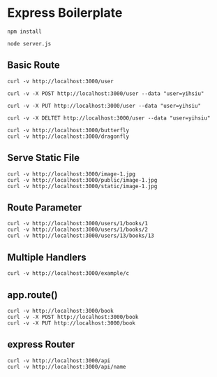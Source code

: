 # Express Boilerplate

```
npm install
```

```
node server.js
```

## Basic Route

```
curl -v http://localhost:3000/user
```

```
curl -v -X POST http://localhost:3000/user --data "user=yihsiu"
```

```
curl -v -X PUT http://localhost:3000/user --data "user=yihsiu"
```

```
curl -v -X DELTET http://localhost:3000/user --data "user=yihsiu"
```

```
curl -v http://localhost:3000/butterfly
curl -v http://localhost:3000/dragonfly
```

## Serve Static File
```
curl -v http://localhost:3000/image-1.jpg
curl -v http://localhost:3000/public/image-1.jpg
curl -v http://localhost:3000/static/image-1.jpg
```

## Route Parameter
```
curl -v http://localhost:3000/users/1/books/1
curl -v http://localhost:3000/users/1/books/2
curl -v http://localhost:3000/users/13/books/13
```

## Multiple Handlers
```
curl -v http://localhost:3000/example/c
```

## app.route()
```
curl -v http://localhost:3000/book
curl -v -X POST http://localhost:3000/book
curl -v -X PUT http://localhost:3000/book
```

## express Router
```
curl -v http://localhost:3000/api
curl -v http://localhost:3000/api/name
```
